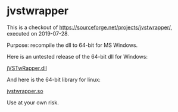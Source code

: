 # jvstwrapper

This is a checkout of https://sourceforge.net/projects/jvstwrapper/, executed on 2019-07-28.

Purpose: recompile the dll to 64-bit for MS Windows.

Here is an untested release of the 64-bit dll for Windows:

[jVSTwRapper.dll](jVSTwRapper.dll?raw=true)

And here is the 64-bit library for linux:

[jvstwrapper.so](jvstwrapper.so?raw=true)

Use at your own risk.
